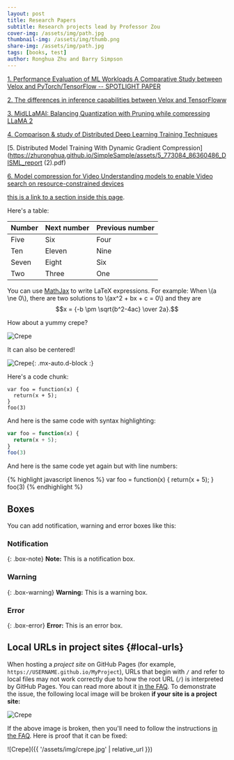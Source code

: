 ```yaml
---
layout: post
title: Research Papers
subtitle: Research projects lead by Professor Zou
cover-img: /assets/img/path.jpg
thumbnail-img: /assets/img/thumb.png
share-img: /assets/img/path.jpg
tags: [books, test]
author: Ronghua Zhu and Barry Simpson
---
```



[1. Performance Evaluation of ML Workloads A Comparative Study between Velox and PyTorch/TensorFlow  -- SPOTLIGHT PAPER](https://zhuronghua.github.io/SimpleSample/assets/1_156778_86344469_CSE598_Group1_Technical_Report.pdf)

[2. The differences in inference capabilities between Velox and TensorFloww](https://zhuronghua.github.io/SimpleSample/assets/2_283718_86340777_Final_Technical_Report.pdf)

[3. MidLLaMAI: Balancing Quantization with Pruning while compressing LLaMA 2](https://zhuronghua.github.io/SimpleSample/assets/3_915432_86300351_Group_3_Project_Report.pdf)

[4. Comparison & study of Distributed Deep Learning Training Techniques](https://zhuronghua.github.io/SimpleSample/assets/4_757069_86332872_Group4-Report.pdf)

[5. Distributed Model Training With Dynamic Gradient Compression](https://zhuronghua.github.io/SimpleSample/assets/5_773084_86360486_DISML_report (2).pdf)

[6. Model compression for Video Understanding models to enable Video search on resource-constrained devices](https://zhuronghua.github.io/SimpleSample/assets/6_978291_86361703_Spring23_598Final_Proj_Report.pdf)


[this is a link to a section inside this page](#local-urls).

Here's a table:

| Number | Next number | Previous number |
| :------ |:--- | :--- |
| Five | Six | Four |
| Ten | Eleven | Nine |
| Seven | Eight | Six |
| Two | Three | One |

You can use [MathJax](https://www.mathjax.org/) to write LaTeX expressions. For example:
When \\(a \ne 0\\), there are two solutions to \\(ax^2 + bx + c = 0\\) and they are $$x = {-b \pm \sqrt{b^2-4ac} \over 2a}.$$

How about a yummy crepe?

![Crepe](https://beautifuljekyll.com/assets/img/crepe.jpg)

It can also be centered!

![Crepe](https://beautifuljekyll.com/assets/img/crepe.jpg){: .mx-auto.d-block :}

Here's a code chunk:

~~~
var foo = function(x) {
  return(x + 5);
}
foo(3)
~~~

And here is the same code with syntax highlighting:

```javascript
var foo = function(x) {
  return(x + 5);
}
foo(3)
```

And here is the same code yet again but with line numbers:

{% highlight javascript linenos %}
var foo = function(x) {
  return(x + 5);
}
foo(3)
{% endhighlight %}

## Boxes
You can add notification, warning and error boxes like this:

### Notification

{: .box-note}
**Note:** This is a notification box.

### Warning

{: .box-warning}
**Warning:** This is a warning box.

### Error

{: .box-error}
**Error:** This is an error box.

## Local URLs in project sites {#local-urls}

When hosting a *project site* on GitHub Pages (for example, `https://USERNAME.github.io/MyProject`), URLs that begin with `/` and refer to local files may not work correctly due to how the root URL (`/`) is interpreted by GitHub Pages. You can read more about it [in the FAQ](https://beautifuljekyll.com/faq/#links-in-project-page). To demonstrate the issue, the following local image will be broken **if your site is a project site:**

![Crepe](/assets/img/crepe.jpg)

If the above image is broken, then you'll need to follow the instructions [in the FAQ](https://beautifuljekyll.com/faq/#links-in-project-page). Here is proof that it can be fixed:

![Crepe]({{ '/assets/img/crepe.jpg' | relative_url }})

